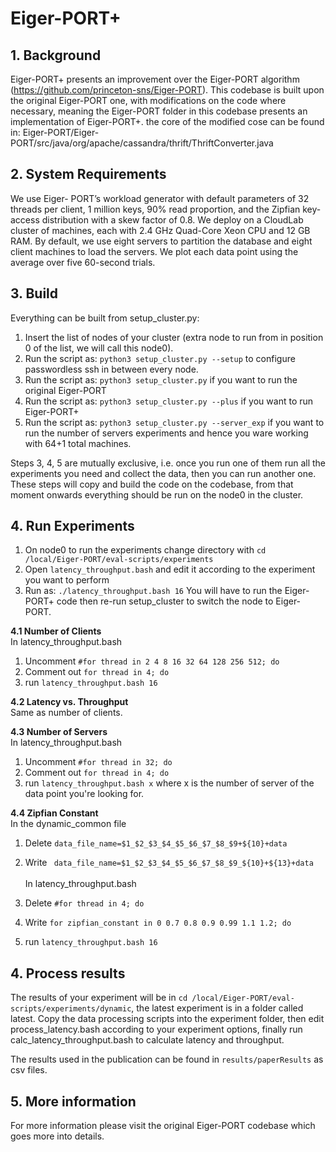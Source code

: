 # Eiger-PORT+
## 1. Background
Eiger-PORT+ presents an improvement over the Eiger-PORT algorithm (https://github.com/princeton-sns/Eiger-PORT). This codebase is built upon the original Eiger-PORT one, with modifications on the code where necessary, meaning the Eiger-PORT folder in this codebase presents an implementation of Eiger-PORT+.
the core of the modified cose can be found in:
Eiger-PORT/Eiger-PORT/src/java/org/apache/cassandra/thrift/ThriftConverter.java

## 2. System Requirements
We use Eiger- PORT’s workload generator with default parameters of 32 threads per client, 1 million keys, 90% read proportion, and the Zipfian key-access distribution with a skew factor of 0.8. We deploy on a CloudLab cluster of machines, each with 2.4 GHz Quad-Core Xeon CPU and 12 GB RAM. By default, we use eight servers to partition the database and eight client machines to load the servers. We plot each data point using the average over five 60-second trials.
## 3. Build
Everything can be built from setup_cluster.py:
 1. Insert the list of nodes of your cluster (extra node to run from in position 0 of the list, we 
 will call this node0). 
 2. Run the script as: ```python3 setup_cluster.py --setup``` to configure passwordless ssh in between every node.
  3. Run the script as:  ```python3 setup_cluster.py``` if you want to run the original Eiger-PORT
  4. Run the script as:  ```python3 setup_cluster.py --plus``` if you want to run Eiger-PORT+
  5. Run the script as:  ```python3 setup_cluster.py --server_exp``` if you want to run the number of servers experiments and hence you ware working with 64+1 total machines.

Steps 3, 4, 5 are mutually exclusive, i.e. once you run one of them run all the experiments you need and collect the data, then you can run another one. These steps will copy and build the code on the codebase, from that moment onwards everything should be run on the node0 in the cluster.

## 4. Run Experiments
1. On node0 to run the experiments change directory with ```cd /local/Eiger-PORT/eval-scripts/experiments```
2. Open ```latency_throughput.bash``` and edit it according to the experiment you want to perform
3. Run as: ```./latency_throughput.bash 16```
You will have to run the Eiger-PORT+ code then re-run setup_cluster to switch the node to Eiger-PORT.

**4.1 Number of Clients** \
In latency_throughput.bash
1. Uncomment
    ```#for thread in 2 4 8 16 32 64 128 256 512; do ```
2. Comment out
     ```for thread in 4; do```
3. run ```latency_throughput.bash 16```

**4.2 Latency vs. Throughput** \
Same as number of clients.

**4.3 Number of Servers** \
In latency_throughput.bash
1. Uncomment
    ```#for thread in 32; do ```
2. Comment out
     ```for thread in 4; do```
3. run ```latency_throughput.bash x``` where x is the number of server of the data point you're looking for.

**4.4 Zipfian Constant** \
In the dynamic_common file 
1. Delete
    ```data_file_name=$1_$2_$3_$4_$5_$6_$7_$8_$9+${10}+data ```
2. Write
     ``` data_file_name=$1_$2_$3_$4_$5_$6_$7_$8_$9_${10}+${13}+data``` \
\
In latency_throughput.bash
1. Delete
    ```#for thread in 4; do ```
2. Write
     ```for zipfian_constant in 0 0.7 0.8 0.9 0.99 1.1 1.2; do```

3. run ```latency_throughput.bash 16```

## 4. Process results
The results of your experiment will be in ```cd /local/Eiger-PORT/eval-scripts/experiments/dynamic```, the latest experiment is in a folder called latest. Copy the data processing scripts into the experiment folder, then edit process_latency.bash according to your experiment options, finally run calc_latency_throughput.bash to calculate latency and throughput. 

The results used in the publication can be found in ```results/paperResults``` as csv files.

## 5. More information
For more information please visit the original Eiger-PORT codebase which goes more into details.